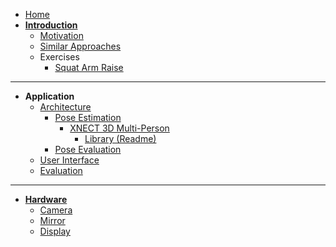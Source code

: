 <!-- docs/_sidebar.md -->

* [Home](/)
* **[Introduction](README.md)**
    * [Motivation](introduction/motivation.md)
    * [Similar Approaches](introduction/similar-approaches.md)
    * Exercises
        * [Squat Arm Raise](exercises/squat-arm-raise.md)
----
* **Application**
    * [Architecture](application/architecture/architecture.md)
        * [Pose Estimation](pose-estimation/pose-estimation.md)
            * [XNECT 3D Multi-Person](pose-estimation/XNECT/xnect.md)
                * [Library (Readme)](pose-estimation/XNECT/library.md)
        * [Pose Evaluation](pose-evaluation/pose-evaluation.md)
    * [User Interface](application/ui/ui.md)
    * [Evaluation](application/evaluation/evaluation.md)
----
* **[Hardware](hardware/hardware.md)**
    * [Camera](hardware/camera/camera.md)
    * [Mirror](hardware/mirror/mirror.md)
    * [Display](hardware/display/display.md)
